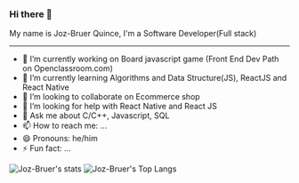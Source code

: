 ### Hi there 👋

<!--
**the-german/the-german** is a ✨ _special_ ✨ repository because its `README.md` (this file) appears on your GitHub profile.
-->
My name is Joz-Bruer Quince, I'm a Software Developer(Full stack)

---


- 🔭 I’m currently working on Board javascript game (Front End Dev Path on Openclassroom.com)
- 🌱 I’m currently learning Algorithms and Data Structure(JS), ReactJS and React Native
- 👯 I’m looking to collaborate on Ecommerce shop
- 🤔 I’m looking for help with React Native and React JS
- 💬 Ask me about C/C++, Javascript, SQL
- 📫 How to reach me: ...
- 😄 Pronouns: he/him
- ⚡ Fun fact: ...


![Joz-Bruer's stats](https://github-readme-stats.vercel.app/api?username=jozzbruer&show_icons=true&theme=dark)
![Joz-Bruer's Top Langs](https://github-readme-stats.vercel.app/api/top-langs/?username=jozzbruer&theme=dark&layout=compact) 
